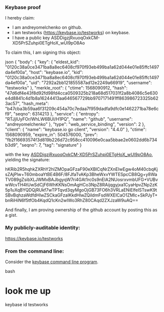 ### Keybase proof

I hereby claim:

  * I am andreyomelchenko on github.
  * I am testworks (https://keybase.io/testworks) on keybase.
  * I have a public key ASDDigzjRxuoqOxkCM-XD5PrSZuhpi0ETgHoX_wUl9pO8Ao

To claim this, I am signing this object:

json
{
  "body": {
    "key": {
      "eldest_kid": "0120c38a0ce3471ba8a8ec6408cf970f93eb499ba1a62d044e01e85ffc1497da4ef00a",
      "host": "keybase.io",
      "kid": "0120c38a0ce3471ba8a8ec6408cf970f93eb499ba1a62d044e01e85ffc1497da4ef00a",
      "uid": "7292a2bb121855587ad12e2249a66919",
      "username": "testworks"
    },
    "merkle_root": {
      "ctime": 1568090912,
      "hash": "47d6df4e43f8d92fd98fd4cca0509325b218a68d517031f2a8b4086c5e630e4d8841c4d1b8a16244413aa646567729bb9707171491ff863986723325b623ac57",
      "hash_meta": "b47cba3b59aa6f31209c454a70c7edaa7f959dadfa9dfc0e1462271ba78e6cf9",
      "seqno": 6314213
    },
    "service": {
      "entropy": "RTJjlUyFOr/WhLW6BUI/H1PQ",
      "name": "github",
      "username": "andreyomelchenko"
    },
    "type": "web_service_binding",
    "version": 2
  },
  "client": {
    "name": "keybase.io go client",
    "version": "4.4.0"
  },
  "ctime": 1568090959,
  "expire_in": 504576000,
  "prev": "fb2f16693574f3d819b226d72c958cc410096e0caa5bbae2e0602dd6b734b3d9",
  "seqno": 7,
  "tag": "signature"
}


with the key [ASDDigzjRxuoqOxkCM-XD5PrSZuhpi0ETgHoX_wUl9pO8Ao](https://keybase.io/testworks), yielding the signature:


hKRib2R5hqhkZXRhY2hlZMOpaGFzaF90eXBlCqNrZXnEIwEgw4oM40cbqKjsZAjPlw+T60mboaYtBE4B6F/8FJfaTvAKp3BheWxvYWTESpcCB8Qg+y8WaTV089gZsibXLJWMxBAJbgyqW7ri4GAt1rc0s9nEIA2NUosrxvmbUFG+VUBvwWcvTH4tUwSdCjF6WhKKNsOmAgHCo3NpZ8RAijqgyjxa1CyaHpvZNp2zK5p1uXqBYQDQjRUkf7wTPTqvd3qyMgoOjGB73FO6h3VRLaENiElfeISTswK9tSBvBqhzaWdfdHlwZSCkaGFzaIKkdHlwZQildmFsdWXEICaO1ZMlc+SkPJyT+bnRiHiN6f5tfOb4KqdQ1cKn2wIWo3RhZ80CAqd2ZXJzaW9uAQ==



And finally, I am proving ownership of the github account by posting this as a gist.

### My publicly-auditable identity:

https://keybase.io/testworks

### From the command line:

Consider the [keybase command line program](https://keybase.io/download).

bash
# look me up
keybase id testworks

